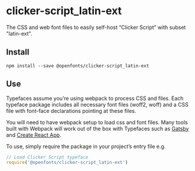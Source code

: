 
# clicker-script_latin-ext

The CSS and web font files to easily self-host “Clicker Script” with subset "latin-ext".

## Install

`npm install --save @openfonts/clicker-script_latin-ext`

## Use

Typefaces assume you’re using webpack to process CSS and files. Each typeface
package includes all necessary font files (woff2, woff) and a CSS file with
font-face declarations pointing at these files.

You will need to have webpack setup to load css and font files. Many tools built
with Webpack will work out of the box with Typefaces such as [Gatsby](https://github.com/gatsbyjs/gatsby)
and [Create React App](https://github.com/facebookincubator/create-react-app).

To use, simply require the package in your project’s entry file e.g.

```javascript
// Load Clicker Script typeface
require('@openfonts/clicker-script_latin-ext')
```
